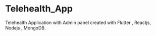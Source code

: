 # Telehealth_App
Telehealth Application with Admin panel created with Flutter , Reactjs, Nodejs , MongoDB.
